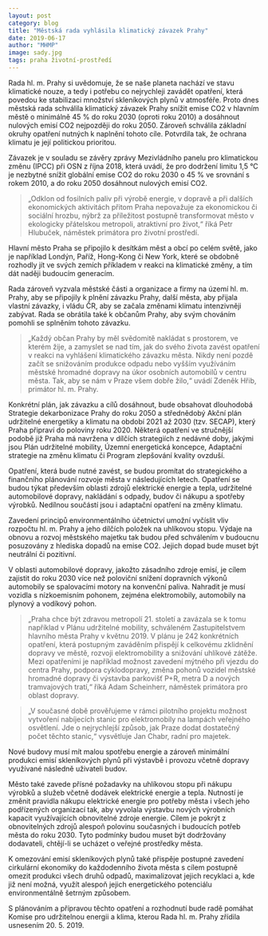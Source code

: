 ```yaml
---
layout: post
category: blog
title: "Městská rada vyhlásila klimatický závazek Prahy"
date: 2019-06-17
author: "MHMP"
image: sady.jpg
tags: praha životní-prostředí
---
```

 
Rada hl. m. Prahy si uvědomuje, že se naše planeta nachází ve stavu klimatické nouze, a tedy i potřebu co nejrychleji zavádět opatření, která povedou ke stabilizaci množství skleníkových plynů v atmosféře. Proto dnes městská rada schválila klimatický závazek Prahy snížit emise CO2 v hlavním městě o minimálně 45 % do roku 2030 (oproti roku 2010) a dosáhnout nulových emisí CO2 nejpozději do roku 2050. Zároveň schválila základní okruhy opatření nutných k naplnění tohoto cíle. Potvrdila tak, že ochrana klimatu je její politickou prioritou.

Závazek je v souladu se závěry zprávy Mezivládního panelu pro klimatickou změnu (IPCC) při OSN z října 2018, která uvádí, že pro dodržení limitu 1,5 °C je nezbytné snížit globální emise CO2 do roku 2030 o 45 % ve srovnání s rokem 2010, a do roku 2050 dosáhnout nulových emisí CO2.

> „Odklon od fosilních paliv při výrobě energie, v dopravě a při dalších ekonomických aktivitách přitom Praha nepovažuje za ekonomickou či sociální hrozbu, nýbrž za příležitost postupně transformovat město v ekologicky přátelskou metropoli, atraktivní pro život,“ říká Petr Hlubuček, náměstek primátora pro životní prostředí.

Hlavní město Praha se připojilo k desítkám měst a obcí po celém světě, jako je například Londýn, Paříž, Hong-Kong či New York, které se obdobně rozhodly jít ve svých zemích příkladem v reakci na klimatické změny, a tím dát naději budoucím generacím.

Rada zároveň vyzvala městské části a organizace a firmy na území hl. m. Prahy, aby se připojily k plnění závazku Prahy, další města, aby přijala vlastní závazky, i vládu ČR, aby se začala změnami klimatu intenzivněji zabývat. Rada se obrátila také k občanům Prahy, aby svým chováním pomohli se splněním tohoto závazku.

> „Každý občan Prahy by měl svědomitě nakládat s prostorem, ve kterém žije, a zamyslet se nad tím, jak do svého života zavést opatření v reakci na vyhlášení klimatického závazku města. Nikdy není pozdě začít se snižováním produkce odpadu nebo vyšším využíváním městské hromadné dopravy na úkor osobních automobilů v centru města. Tak, aby se nám v Praze všem dobře žilo,“ uvádí Zdeněk Hřib, primátor hl. m. Prahy.

Konkrétní plán, jak závazku a cílů dosáhnout, bude obsahovat dlouhodobá Strategie dekarbonizace Prahy do roku 2050 a střednědobý Akční plán udržitelné energetiky a klimatu na období 2021 až 2030 (tzv. SECAP), který Praha připraví do poloviny roku 2020. Některá opatření ve stručnější podobě již Praha má navržena v dílčích strategiích z nedávné doby, jakými jsou Plán udržitelné mobility, Územní energetická koncepce, Adaptační strategie na změnu klimatu či Program zlepšování kvality ovzduší.

Opatření, která bude nutné zavést, se budou promítat do strategického a finančního plánování rozvoje města v následujících letech. Opatření se budou týkat především oblasti zdrojů elektrické energie a tepla, udržitelné automobilové dopravy, nakládání s odpady, budov či nákupu a spotřeby výrobků. Nedílnou součástí jsou i adaptační opatření na změny klimatu.

Zavedení principů environmentálního účetnictví umožní vyčíslit vliv rozpočtu hl. m. Prahy a jeho dílčích položek na uhlíkovou stopu. Výdaje na obnovu a rozvoj městského majetku tak budou před schválením v budoucnu posuzovány z hlediska dopadů na emise CO2. Jejich dopad bude muset být neutrální či pozitivní.

V oblasti automobilové dopravy, jakožto zásadního zdroje emisí, je cílem zajistit do roku 2030 více než poloviční snížení dopravních výkonů automobily se spalovacími motory na konvenční paliva. Nahradit je musí vozidla s nízkoemisním pohonem, zejména elektromobily, automobily na plynový a vodíkový pohon.

> „Praha chce být zdravou metropolí 21. století a zavázala se k tomu například v Plánu udržitelné mobility, schváleném Zastupitelstvem hlavního města Prahy v květnu 2019. V plánu je 242 konkrétních opatření, která postupným zaváděním přispějí k celkovému zklidnění dopravy ve městě, rozvoji elektromobility a snižování uhlíkové zátěže. Mezi opatřeními je například možnost zavedení mýtného při vjezdu do centra Prahy, podpora cyklodopravy, změna pohonů vozidel městské hromadné dopravy či výstavba parkovišť P+R, metra D a nových tramvajových tratí,“ říká Adam Scheinherr, náměstek primátora pro oblast dopravy. 

> „V současné době prověřujeme v rámci pilotního projektu možnost vytvoření nabíjecích stanic pro elektromobily na lampách veřejného osvětlení. Jde o nejrychlejší způsob, jak Praze dodat dostatečný počet těchto stanic,“ vysvětluje Jan Chabr, radní pro majetek.

Nové budovy musí mít malou spotřebu energie a zároveň minimální produkci emisí skleníkových plynů při výstavbě i provozu včetně dopravy využívané následně uživateli budov.

Město také zavede přísné požadavky na uhlíkovou stopu při nákupu výrobků a služeb včetně dodávek elektrické energie a tepla. Nutností je změnit pravidla nákupu elektrické energie pro potřeby města i všech jeho podřízených organizací tak, aby vyvolala výstavbu nových výrobních kapacit využívajících obnovitelné zdroje energie. Cílem je pokrýt z obnovitelných zdrojů alespoň polovinu současných i budoucích potřeb města do roku 2030. Tyto podmínky budou muset být dodržovány dodavateli, chtějí-li se ucházet o veřejné prostředky města.

K omezování emisí skleníkových plynů také přispěje postupné zavedení cirkulární ekonomiky do každodenního života města s cílem postupně omezit produkci všech druhů odpadů, maximalizovat jejich recyklaci a, kde již není možná, využít alespoň jejich energetického potenciálu environmentálně šetrným způsobem.

S plánováním a přípravou těchto opatření a rozhodnutí bude radě pomáhat Komise pro udržitelnou energii a klima, kterou Rada hl. m. Prahy zřídila usnesením 20. 5. 2019. 


